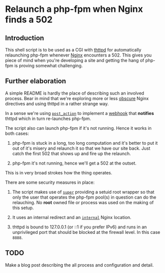 # Relaunch a php-fpm when Nginx finds a 502

## Introduction

This shell script is to be used as a CGI with
[thttpd](http://www.acme.com/software/thttpd/) for automatically
relaunching php-fpm whenever [Nginx](http://nginx.org) encounters a
502. This gives you piece of mind when you're developing a site and
getting the hang of php-fpm is proving somewhat challenging.

## Further elaboration

A simple README is hardly the place of describing such an involved
process. Bear in mind that we're exploring more or less
[obscure](http://wiki.nginx.org/HttpCoreModule#post_action) Nginx
directives and using thttpd in a rather strange way.

In a sense we're using
[`post_action`](http://wiki.nginx.org/HttpCoreModule#post_action) to
implement a [webhook](http://www.webhooks.org) that **notifies**
thttpd which in turn re-launches php-fpm.

The script also can launch php-fpm if it's not running. Hence it works
in both cases:

 1. php-fpm is stuck in a long, too long computation and it's better
    to put it out of it's misery and relaunch it so that we have our
    site back. Just catch the first 502 that shows up and fire up the
    relaunch.
    
 2. php-fpm it's not running, hence we'll get a 502 at the outset.
 
 This is in very broad strokes how the thing operates.
 
 There are some security measures in place:
 
  1. The script makes use of
     [`super`](http://www.ucolick.org/~will/RUE/super/README)
     providing a setuid root wrapper so that only the user that
     operates the php-fpm pool(s) in question can do the relauching.
     No **root** owned file or process was used on the making of this
     setup.
     
  2. It uses an internal redirect and an
     [`internal`](http://wiki.nginx.org/HttpCoreModule#internal) Nginx
     location.
     
  3. thttpd is bound to 127.0.0.1 (or ::1 if you prefer IPv6) and runs
     in an unprivileged port that should be blocked at the firewall
     level. In this case `8888`.
 
## TODO
 
Make a blog post describing the all process and configuration and
detail.
